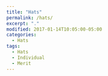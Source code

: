 ```yaml
---
title: "Hats"
permalink: /hats/
excerpt: "."
modified: 2017-01-14T10:05:00-05:00
categories:
  - Hats
tags:
  - Hats
  - Individual
  - Merit
---
```

